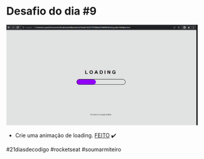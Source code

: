 # Desafio do dia #9

![Imagem do projeto](./image/Desafio-9.gif)

+ Crie uma animação de loading.  <a href="https://lucyanovidio.github.io/desafio-21-dias-codigo-rocketseat/dia-9">FEITO</a> ✔️

#21diasdecodigo #rocketseat #soumarmiteiro
